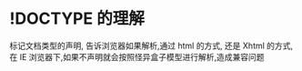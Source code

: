 # !DOCTYPE 的理解

标记文档类型的声明, 告诉浏览器如果解析,通过 html 的方式, 还是 Xhtml 的方式, 在 IE 浏览器下,如果不声明就会按照怪异盒子模型进行解析,造成兼容问题

